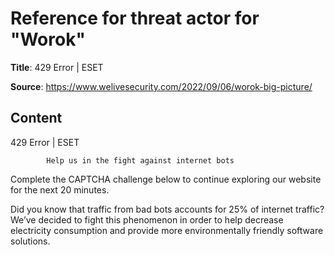 # Reference for threat actor for "Worok"

**Title**: 429 Error | ESET

**Source**: https://www.welivesecurity.com/2022/09/06/worok-big-picture/

## Content










429 Error | ESET

















            Help us in the fight against internet bots
        
Complete the CAPTCHA challenge below to continue exploring our website for the next 20 minutes.













Did you know that traffic from bad bots accounts for 25% of internet traffic?
We’ve decided to fight this phenomenon in order to help decrease electricity consumption and provide more environmentally friendly software solutions.











